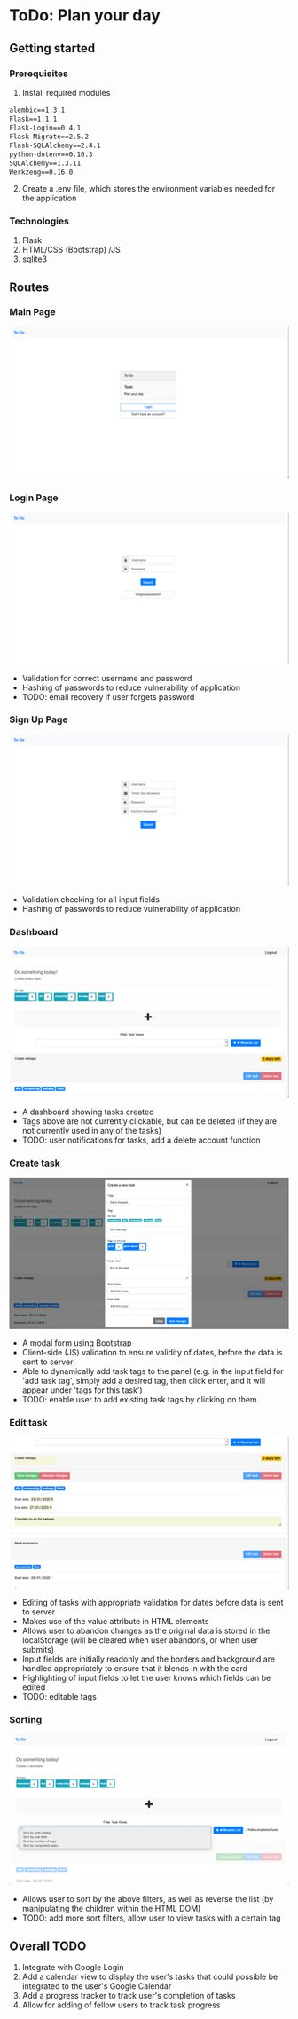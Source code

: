 # ToDo: Plan your day

## Getting started

### Prerequisites

1. Install required modules

```
alembic==1.3.1
Flask==1.1.1
Flask-Login==0.4.1
Flask-Migrate==2.5.2
Flask-SQLAlchemy==2.4.1
python-dotenv==0.10.3
SQLAlchemy==1.3.11
Werkzeug==0.16.0
```

2. Create a .env file, which stores the environment variables needed for the application

### Technologies
1. Flask
2. HTML/CSS (Bootstrap) /JS
3. sqlite3

## Routes

### Main Page
![main](documentation/images/main.png)

### Login Page
![login](documentation/images/login.png)
* Validation for correct username and password
* Hashing of passwords to reduce vulnerability of application
* TODO: email recovery if user forgets password

### Sign Up Page
![signup](documentation/images/signup.png)
* Validation checking for all input fields
* Hashing of passwords to reduce vulnerability of application

### Dashboard
![home](documentation/images/home.png)
* A dashboard showing tasks created
* Tags above are not currently clickable, but can be deleted (if they are not currently used in any of the tasks)
* TODO: user notifications for tasks, add a delete account function

### Create task
![create_task](documentation/images/create_task.png)
* A modal form using Bootstrap
* Client-side (JS) validation to ensure validity of dates, before the data is sent to server
* Able to dynamically add task tags to the panel (e.g. in the input field for 'add task tag', simply add a desired tag, then click enter, and it will appear under 'tags for this task')
* TODO: enable user to add existing task tags by clicking on them

### Edit task
![edit_task](documentation/images/edit_task.png)
* Editing of tasks with appropriate validation for dates before data is sent to server
* Makes use of the value attribute in HTML elements
* Allows user to abandon changes as the original data is stored in the localStorage (will be cleared when user abandons, or when user submits)
* Input fields are initially readonly and the borders and background are handled appropriately to ensure that it blends in with the card
* Highlighting of input fields to let the user knows which fields can be edited
* TODO: editable tags

### Sorting
![sorting](documentation/images/sorting.png)
* Allows user to sort by the above filters, as well as reverse the list (by manipulating the children within the HTML DOM)
* TODO: add more sort filters, allow user to view tasks with a certain tag

## Overall TODO
1. Integrate with Google Login
2. Add a calendar view to display the user's tasks that could possible be integrated to the user's Google Calendar
3. Add a progress tracker to track user's completion of tasks
4. Allow for adding of fellow users to track task progress
